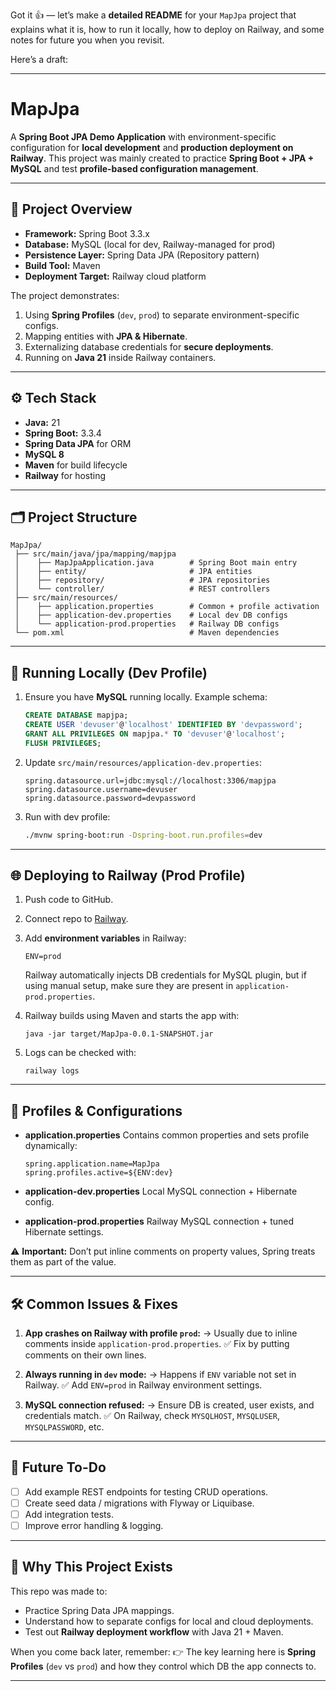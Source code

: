 Got it 👍 — let’s make a **detailed README** for your `MapJpa` project that explains what it is, how to run it locally, how to deploy on Railway, and some notes for future you when you revisit.

Here’s a draft:

---

# MapJpa

A **Spring Boot JPA Demo Application** with environment-specific configuration for **local development** and **production deployment on Railway**.
This project was mainly created to practice **Spring Boot + JPA + MySQL** and test **profile-based configuration management**.

---

## 📌 Project Overview

* **Framework:** Spring Boot 3.3.x
* **Database:** MySQL (local for dev, Railway-managed for prod)
* **Persistence Layer:** Spring Data JPA (Repository pattern)
* **Build Tool:** Maven
* **Deployment Target:** Railway cloud platform

The project demonstrates:

1. Using **Spring Profiles** (`dev`, `prod`) to separate environment-specific configs.
2. Mapping entities with **JPA & Hibernate**.
3. Externalizing database credentials for **secure deployments**.
4. Running on **Java 21** inside Railway containers.

---

## ⚙️ Tech Stack

* **Java:** 21
* **Spring Boot:** 3.3.4
* **Spring Data JPA** for ORM
* **MySQL 8**
* **Maven** for build lifecycle
* **Railway** for hosting

---

## 🗂️ Project Structure

```
MapJpa/
 ├── src/main/java/jpa/mapping/mapjpa
 │    ├── MapJpaApplication.java        # Spring Boot main entry
 │    ├── entity/                       # JPA entities
 │    ├── repository/                   # JPA repositories
 │    └── controller/                   # REST controllers
 ├── src/main/resources/
 │    ├── application.properties        # Common + profile activation
 │    ├── application-dev.properties    # Local dev DB configs
 │    └── application-prod.properties   # Railway DB configs
 └── pom.xml                            # Maven dependencies
```

---

## 🚀 Running Locally (Dev Profile)

1. Ensure you have **MySQL** running locally.
   Example schema:

   ```sql
   CREATE DATABASE mapjpa;
   CREATE USER 'devuser'@'localhost' IDENTIFIED BY 'devpassword';
   GRANT ALL PRIVILEGES ON mapjpa.* TO 'devuser'@'localhost';
   FLUSH PRIVILEGES;
   ```

2. Update `src/main/resources/application-dev.properties`:

   ```properties
   spring.datasource.url=jdbc:mysql://localhost:3306/mapjpa
   spring.datasource.username=devuser
   spring.datasource.password=devpassword
   ```

3. Run with dev profile:

   ```bash
   ./mvnw spring-boot:run -Dspring-boot.run.profiles=dev
   ```

---

## 🌐 Deploying to Railway (Prod Profile)

1. Push code to GitHub.

2. Connect repo to [Railway](https://railway.app/).

3. Add **environment variables** in Railway:

   ```
   ENV=prod
   ```

   Railway automatically injects DB credentials for MySQL plugin, but if using manual setup, make sure they are present in `application-prod.properties`.

4. Railway builds using Maven and starts the app with:

   ```
   java -jar target/MapJpa-0.0.1-SNAPSHOT.jar
   ```

5. Logs can be checked with:

   ```
   railway logs
   ```

---

## 🔑 Profiles & Configurations

* **application.properties**
  Contains common properties and sets profile dynamically:

  ```properties
  spring.application.name=MapJpa
  spring.profiles.active=${ENV:dev}
  ```

* **application-dev.properties**
  Local MySQL connection + Hibernate config.

* **application-prod.properties**
  Railway MySQL connection + tuned Hibernate settings.

⚠️ **Important:** Don’t put inline comments on property values, Spring treats them as part of the value.

---

## 🛠️ Common Issues & Fixes

1. **App crashes on Railway with profile `prod`:**
   → Usually due to inline comments inside `application-prod.properties`.
   ✅ Fix by putting comments on their own lines.

2. **Always running in `dev` mode:**
   → Happens if `ENV` variable not set in Railway.
   ✅ Add `ENV=prod` in Railway environment settings.

3. **MySQL connection refused:**
   → Ensure DB is created, user exists, and credentials match.
   ✅ On Railway, check `MYSQLHOST`, `MYSQLUSER`, `MYSQLPASSWORD`, etc.

---

## 📝 Future To-Do

* [ ] Add example REST endpoints for testing CRUD operations.
* [ ] Create seed data / migrations with Flyway or Liquibase.
* [ ] Add integration tests.
* [ ] Improve error handling & logging.

---

## 📖 Why This Project Exists

This repo was made to:

* Practice Spring Data JPA mappings.
* Understand how to separate configs for local and cloud deployments.
* Test out **Railway deployment workflow** with Java 21 + Maven.

When you come back later, remember:
👉 The key learning here is **Spring Profiles** (`dev` vs `prod`) and how they control which DB the app connects to.

---

